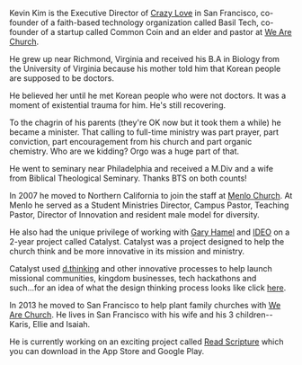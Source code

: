 ﻿---
name: Kevin Kim
description: 
picture: kevin_kim.jpeg
---

Kevin Kim is the Executive Director of [Crazy Love](http://www.crazylove.org/) in San Francisco, co-founder of a faith-based technology organization called Basil Tech, co-founder of a startup called Common Coin and an elder and pastor at [We Are Church](http://www.wearechurch.com/).

He grew up near Richmond, Virginia and received his B.A in Biology from the University of Virginia because his mother told him that Korean people are supposed to be doctors.

He believed her until he met Korean people who were not doctors. It was a moment of existential trauma for him. He's still recovering.

To the chagrin of his parents (they're OK now but it took them a while) he became a minister. That calling to full-time ministry was part prayer, part conviction, part encouragement from his church and part organic chemistry. Who are we kidding? Orgo was a huge part of that.

He went to seminary near Philadelphia and received a M.Div and a wife from Biblical Theological Seminary. Thanks BTS on both counts!

In 2007 he moved to Northern California to join the staff at [Menlo Church](http://menlo.church/). At Menlo he served as a Student Ministries Director, Campus Pastor, Teaching Pastor, Director of Innovation and resident male model for diversity.

He also had the unique privilege of working with [Gary Hamel](http://garyhamel.com/) and [IDEO](http://ideo.com/) on a 2-year project called Catalyst.  Catalyst was a project designed to help the church think and be more innovative in its mission and ministry. 

Catalyst used [d.thinking](http://dschool.stanford.edu/) and other innovative processes to help launch missional communities, kingdom businesses, tech hackathons and such...for an idea of what the design thinking process looks like click [here](http://www.youtube.com/watch?v=M66ZU2PCIcM).

In 2013 he moved to San Francisco to help plant family churches with [We Are Church](http://www.wearechurch.com/). He lives in San Francisco with his wife and his 3 children--Karis, Ellie and Isaiah.

He is currently working on an exciting project called [Read Scripture](http://www.readscripture.org/) which you can download in the App Store and Google Play.




